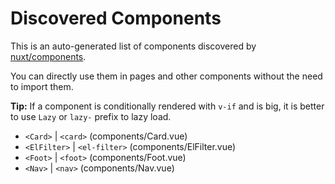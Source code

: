 # Discovered Components

This is an auto-generated list of components discovered by [nuxt/components](https://github.com/nuxt/components).

You can directly use them in pages and other components without the need to import them.

**Tip:** If a component is conditionally rendered with `v-if` and is big, it is better to use `Lazy` or `lazy-` prefix to lazy load.

- `<Card>` | `<card>` (components/Card.vue)
- `<ElFilter>` | `<el-filter>` (components/ElFilter.vue)
- `<Foot>` | `<foot>` (components/Foot.vue)
- `<Nav>` | `<nav>` (components/Nav.vue)
